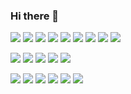 ### Hi there 👋

<img src="https://img.shields.io/badge/html5-E34F26?style=flat-square&logo=html5&logoColor=white"/> <img src="https://img.shields.io/badge/css3-1572B6?style=flat-square&logo=css3&logoColor=white"/>
<img src="https://img.shields.io/badge/GitHub-181717?style=flat-square&logo=github&logoColor=white"/> <img src="https://img.shields.io/badge/Pug-A86454?style=flat-square&logo=pug&logoColor=white"/>
<img src="https://img.shields.io/badge/Node.js-339933?style=flat-square&logo=node.js&logoColor=white"/> <img src="https://img.shields.io/badge/JavaScript-F7DF1E?style=flat-square&logo=javascript&logoColor=white"/>
<img src="https://img.shields.io/badge/jQuery-0769AD?style=flat-square&logo=jquery&logoColor=white"/> <img src="https://img.shields.io/badge/Eclipse-2C2255?style=flat-square&logo=eclipseide&logoColor=white"/>
<img src="https://img.shields.io/badge/Handlebars-000000?style=flat-square&logo=handlebars.js&logoColor=white"/>

<img src="https://img.shields.io/badge/Adobe Illustrator-FF9A00?style=flat-square&logo=adobe-illustrator&logoColor=white"/> <img src="https://img.shields.io/badge/Adobe Photoshop-31A8FF?style=flat-square&logo=adobe-photoshop&logoColor=white"/>
<img src="https://img.shields.io/badge/Adobe Xd-FF61F6?style=flat-square&logo=adobe-xd&logoColor=white"/> <img src="https://img.shields.io/badge/Adobe Premiere Pro-9999FF?style=flat-square&logo=adobepremierepro&logoColor=white"/>
<img src="https://img.shields.io/badge/Adobe After Effects-9999FF?style=flat-square&logo=adobeaftereffects&logoColor=white"/>

<img src="https://img.shields.io/badge/Apple-000000?style=flat-square&logo=apple&logoColor=white"/>
<img src="https://img.shields.io/badge/PUBG-FEAB02?style=flat-square&logo=pubg&logoColor=white"/> <img src="https://img.shields.io/badge/League Of Legends-C28F2C?style=flat-square&logo=leagueoflegends&logoColor=white"/> <img src="https://img.shields.io/badge/Premider League-360D3A?style=flat-square&logo=premierleague&logoColor=white"/>
<img src="https://img.shields.io/badge/MLB-041E42?style=flat-square&logo=mlb&logoColor=white"/> <img src="https://img.shields.io/badge/NBA-253B73?style=flat-square&logo=nba&logoColor=white"/>

<!--
**OwenHyunghoCho/OwenHyunghoCho** is a ✨ _special_ ✨ repository because its `README.md` (this file) appears on your GitHub profile.

Here are some ideas to get you started:

- 🔭 I’m currently working on ...
- 🌱 I’m currently learning ...
- 👯 I’m looking to collaborate on ...
- 🤔 I’m looking for help with ...
- 💬 Ask me about ...
- 📫 How to reach me: ...
- 😄 Pronouns: ...
- ⚡ Fun fact: ...
-->
